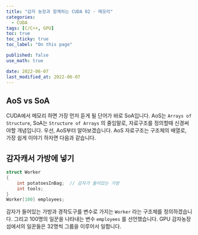 ```yaml
---
title: "감자 농장과 함께하는 CUDA 02 - 메모리"
categories:
  - CUDA
tags: [C/C++, GPU]
toc: true
toc_sticky: true
toc_label: "On this page"

published: false
use_math: true

date: 2022-06-07
last_modified_at: 2022-06-07
---
```

## AoS vs SoA
CUDA에서 메모리 하면 가장 먼저 듣게 될 단어가 바로 SoA입니다. AoS는 `Arrays of Structure`, SoA는 `Structure of Arrays` 의 줄임말로, 자료구조를 정의할때 신경써야할 개념입니다. 우선, AoS부터 알아보겠습니다. AoS 자료구조는 구조체의 배열로, 가장 쉽게 이야기 하자면 다음과 같습니다.

## 감자캐서 가방에 넣기
```cpp
struct Worker
{
    int potatoesInBag;  // 감자가 들어있는 가방
    int tools;
}
Worker[100] employees;
```
감자가 들어있는 가방과 경작도구를 변수로 가지는 `Worker` 라는 구조체를 정의하겠습니다. 그리고 100명의 일꾼을 나타내는 변수 `employees` 를 선언했습니다. GPU 감자농장섬에서의 일꾼들은 32명씩 그룹을 이루어서 일합니다.